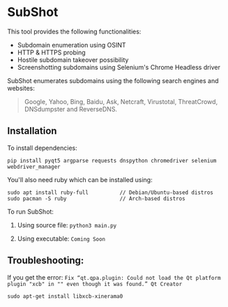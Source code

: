 # SubShot

This tool provides the following functionalities:
* Subdomain enumeration using OSINT
* HTTP & HTTPS probing
* Hostile subdomain takeover possibility
* Screenshotting subdomains using Selenium's Chrome Headless driver

SubShot enumerates subdomains using the following search engines and websites: 
> Google, Yahoo, Bing, Baidu, Ask, Netcraft, Virustotal, ThreatCrowd, DNSdumpster and ReverseDNS.

## Installation

To install dependencies:

~~~
pip install pyqt5 argparse requests dnspython chromedriver selenium webdriver_manager
~~~

You'll also need ruby which can be installed using:

~~~
sudo apt install ruby-full          // Debian/Ubuntu-based distros
sudo pacman -S ruby                 // Arch-based distros
~~~

To run SubShot:

1. Using source file: `python3 main.py`

2. Using executable: `Coming Soon`

## Troubleshooting:

If you get the error: `Fix “qt.qpa.plugin: Could not load the Qt platform plugin "xcb" in "" even though it was found.” Qt Creator`

~~~
sudo apt-get install libxcb-xinerama0
~~~
